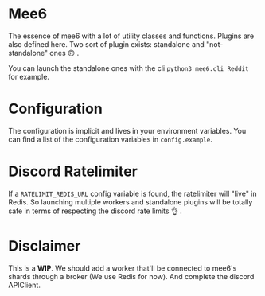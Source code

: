 # Mee6

The essence of mee6 with a lot of utility classes and functions. Plugins are
also defined here. Two sort of plugin exists: standalone and "not-standalone"
ones 🙃 .

You can launch the standalone ones with the cli `python3 mee6.cli Reddit` for
example.

# Configuration

The configuration is implicit and lives in your environment variables. You can
find a list of the configuration variables in `config.example`.

# Discord Ratelimiter

If a `RATELIMIT_REDIS_URL` config variable is found, the ratelimiter will
"live" in Redis. So launching multiple workers and standalone plugins will be
totally safe in terms of respecting the discord rate limits 👌 .

# Disclaimer

This is a **WIP**. We should add a worker that'll be connected to mee6's shards
through a broker (We use Redis for now). And complete the discord APIClient.
